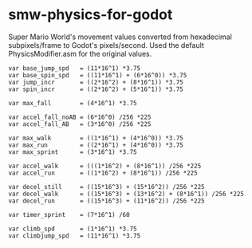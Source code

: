# smw-physics-for-godot
Super Mario World's movement values converted from hexadecimal subpixels/frame to Godot's pixels/second.
Used the default PhysicsModifier.asm for the original values.

```
var base_jump_spd	= (11*16^1) *3.75
var base_spin_spd	= ((11*16^1) + (6*16^0)) *3.75
var jump_incr		= ((2*16^2) + (8*16^1)) *3.75
var spin_incr		= ((2*16^2) + (5*16^1)) *3.75

var max_fall		= (4*16^1) *3.75

var accel_fall_noAB	= (6*16^0) /256 *225
var accel_fall_AB	= (3*16^0) /256 *225

var max_walk		= ((1*16^1) + (4*16^0)) *3.75
var max_run		    = ((2*16^1) + (4*16^0)) *3.75
var max_sprint		= (3*16^1) *3.75

var accel_walk		= (((1*16^2) + (8*16^1)) /256 *225
var accel_run		= ((1*16^2) + (8*16^1)) /256 *225

var decel_still		= ((15*16^3) + (15*16^2)) /256 *225
var decel_walk		= ((15*16^3) + (13*16^2) + (8*16^1)) /256 *225
var decel_run		= ((15*16^3) + (11*16^2)) /256 *225

var timer_sprint	= (7*16^1) /60

var climb_spd		= (1*16^1) *3.75
var climbjump_spd	= (11*16^1) *3.75
```
